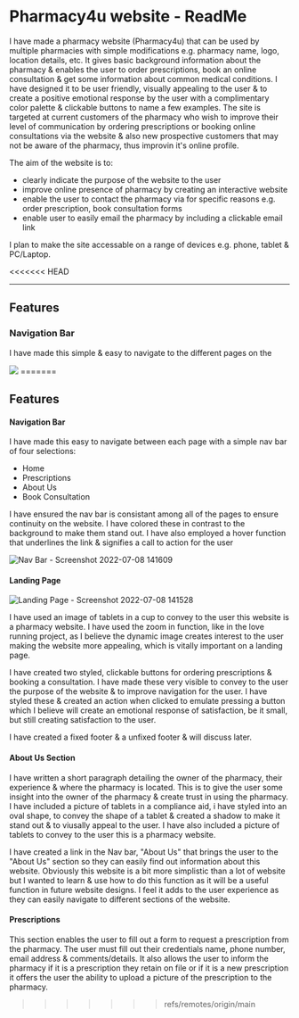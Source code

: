 <h1> Pharmacy4u website - ReadMe</h1>

<p> 
    I have made a pharmacy website (Pharmacy4u) that can be used by multiple pharmacies with simple modifications e.g. pharmacy name, logo, location details, etc. It gives basic background information about the pharmacy & enables the user to order prescriptions, book an online consultation & get some information about common medical conditions. I have designed it to be user friendly, visually appealing to the user & to create a positive emotional response by the user with a complimentary color palette & clickable buttons to name a few examples.  The site is targeted at current customers of the pharmacy who wish to improve their level of communication by ordering prescriptions or booking online consultations via the website & also new prospective customers that may not be aware of the pharmacy, thus improvin it's online profile.  

The aim of the website is to:

- clearly indicate the purpose of the website to the user
- improve online presence of pharmacy by creating an interactive website
- enable the user to contact the pharmacy via for specific reasons e.g. order prescription, book consultation forms
- enable user to easily email the pharmacy by including a clickable email link 

I plan to make the site accessable on a range of devices e.g. phone, tablet & PC/Laptop.

</p>

<<<<<<< HEAD
<hr>

<h2>Features</h2>

<h3> Navigation Bar</h3>
    
<p>

I have made this simple & easy to navigate to the different pages on the

</p>






  <img src=[](vscode-remote://dsouths-pharmacy-vwkvvtr38fr.ws-eu51.gitpod.io/workspace/pharmacy/assets/screenshots/Landing%20Page%20-%20Screenshot%202022-07-08%20141528%20.png)>
=======
<h2>Features</h2>

<h4> Navigation Bar</h4>

<p>
I have made this easy to navigate between each page with a simple nav bar of four selections:
	
- Home
- Prescriptions
- About Us
- Book Consultation
    
I have ensured the nav bar is consistant among all of the pages to ensure continuity on the website. I have colored these in contrast to the background to make them stand out. I have also employed a hover function that underlines the link & signifies a call to action for the user

![Nav Bar - Screenshot 2022-07-08 141609](https://user-images.githubusercontent.com/105642587/178160515-0384c4c3-b300-4006-8c47-1397adbd36f5.png)


</p>

<h4>Landing Page</h4>

![Landing Page - Screenshot 2022-07-08 141528 ](https://user-images.githubusercontent.com/105642587/178016830-5d530624-43ad-4113-8d29-1e98351278d2.png)

<p> 
I have used an image of tablets in a cup to convey to the user this website is a pharmacy website. I have used the zoom in function, like in the love running project, as I believe the dynamic image creates interest to the user making the website more appealing, which is vitally important on a landing page.

I have created two styled, clickable buttons for ordering prescriptions & booking a consultation. I have made these very visible to convey to the user the purpose of the website & to improve navigation for the user. I have styled these & created an action when clicked to emulate pressing a button which I believe will create an emotional response of satisfaction, be it small, but still creating satisfaction to the user. 
	
I have created a fixed footer & a unfixed footer & will discuss later. 

</p>

<h4>About Us Section</h4>

<p>
I have written a short paragraph detailing the owner of the pharmacy, their experience & where the pharmacy is located. This is to give the user some insight into the owner of the pharmacy & create trust in using the pharmacy.  I have included a picture of tablets in a compliance aid, i have styled into an oval shape, to convey the shape of a tablet & created a shadow to make it stand out & to viusally appeal to the user.  I have also included a picture of tablets to convey to the user this is a pharmacy website.
	
I have created a link in the Nav bar, "About Us" that brings the user to the "About Us" section so they can easily find out information about this website. Obviously this website is a bit more simplistic than a lot of website but I wanted to learn & use how to do this function as it will be a useful function in future website designs.  I feel it adds to the user experience as they can easily navigate to different sections of the website.   

</p>

<h4>Prescriptions</h4>

<p> 
This section enables the user to fill out a form to request a prescription from the pharmacy. The user must fill out their credentials name, phone number, email address & comments/details. It also allows the user to inform the pharmacy if it is a prescription they retain on file or if it is a new prescription it offers the user the ability to upload a picture of the prescription to the pharmacy.  
</p>



																																			


                                                                       
                                              





  

>>>>>>> refs/remotes/origin/main
